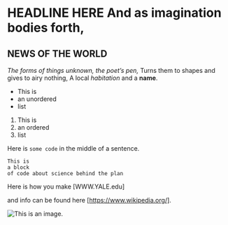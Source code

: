 # HEADLINE HERE And as **imagination** bodies forth,
## NEWS OF THE WORLD

*The forms of things *unknown*, the poet’s pen,*
Turns them to shapes and gives to airy nothing,
A local *habitation* and a **name**.

- This is
- an unordered
- list

1. This is
2. an ordered
3. list

Here is `some code` in the middle of a sentence.

```
This is
a block
of code about science behind the plan 
```

Here is how you make [WWW.YALE.edu]

and info can be found here [https://www.wikipedia.org/].

![This is an image.](https://github.com/yihui/xaringan/releases/download/v0.0.2/karl-moustache.jpg)



